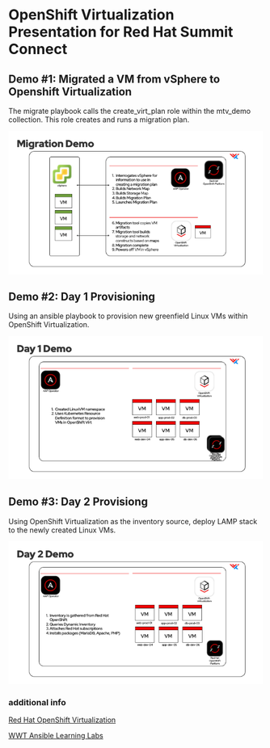 # OpenShift Virtualization Presentation for Red Hat Summit Connect

## Demo #1: Migrated a VM from vSphere to Openshift Virtualization

The migrate playbook calls the create_virt_plan role within the mtv_demo collection. This role creates and runs a migration plan.

![Migration-Demo](./images/Migration-Demo.png)

## Demo #2: Day 1 Provisioning

Using an ansible playbook to provision new greenfield Linux VMs within OpenShift Virtualization.


![Day1-Demo](./images/Day1-Demo.png)

## Demo #3: Day 2 Provisiong

Using OpenShift Virtualization as the inventory source, deploy LAMP stack to the newly created Linux VMs.

![Day2-Demo](./images/Day2-Demo.png)


### additional info

[Red Hat OpenShift Virtualization]('https://www.redhat.com/en/technologies/cloud-computing/openshift/virtualization')

[WWT Ansible Learning Labs]('https://www.wwt.com/learning-series/infrastructure-automation')
